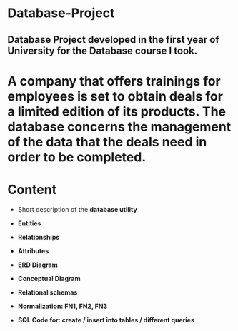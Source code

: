 # Database-Project
## Database Project developed in the first year of University for the Database course I took. 

# A company that offers trainings for employees is set to obtain deals for a limited edition of its products. The database concerns the management of the data that the deals need in order to be completed. 


# Content 

* Short description of the **database utility**

* **Entities**

* **Relationships**

* **Attributes**

* **ERD Diagram**

* **Conceptual Diagram**

* **Relational schemas**

* **Normalization: FN1, FN2, FN3**

* **SQL Code for: create / insert into tables / different queries**
